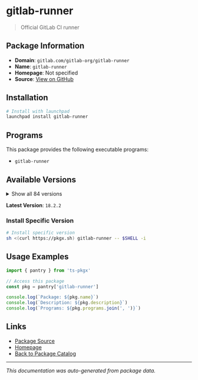 # gitlab-runner

> Official GitLab CI runner

## Package Information

- **Domain**: `gitlab.com/gitlab-org/gitlab-runner`
- **Name**: `gitlab-runner`
- **Homepage**: Not specified
- **Source**: [View on GitHub](https://github.com/pkgxdev/pantry/tree/main/projects/gitlab.com/gitlab-org/gitlab-runner/package.yml)

## Installation

```bash
# Install with launchpad
launchpad install gitlab-runner
```

## Programs

This package provides the following executable programs:

- `gitlab-runner`

## Available Versions

<details>
<summary>Show all 84 versions</summary>

- `18.2.2`, `18.2.1`, `18.2.0`, `18.1.3`, `18.1.2`
- `18.1.1`, `18.1.0`, `18.0.5`, `18.0.4`, `18.0.3`
- `18.0.2`, `18.0.1`, `18.0.0`, `17.11.3`, `17.11.2`
- `17.11.1`, `17.11.0`, `17.10.2`, `17.10.1`, `17.10.0`
- `17.9.3`, `17.9.2`, `17.9.1`, `17.9.0`, `17.8.5`
- `17.8.4`, `17.8.3`, `17.8.2`, `17.8.1`, `17.8.0`
- `17.7.1`, `17.7.0`, `17.6.0`, `17.5.5`, `17.5.4`
- `17.5.3`, `17.5.2`, `17.5.1`, `17.5.0`, `17.4.2`
- `17.4.1`, `17.4.0`, `17.3.3`, `17.3.2`, `17.3.1`
- `17.3.0`, `17.2.3`, `17.2.2`, `17.2.1`, `17.2.0`
- `17.1.2`, `17.1.1`, `17.1.0`, `17.0.3`, `17.0.2`
- `17.0.1`, `17.0.0`, `16.11.4`, `16.11.3`, `16.11.2`
- `16.11.1`, `16.11.0`, `16.10.1`, `16.10.0`, `16.9.2`
- `16.9.1`, `16.9.0`, `16.8.1`, `16.8.0`, `16.7.0`
- `16.6.2`, `16.6.1`, `16.6.0`, `16.5.0`, `16.4.2`
- `16.4.1`, `16.4.0`, `16.3.3`, `16.3.2`, `16.3.1`
- `16.3.0`, `16.2.3`, `16.2.2`, `16.2.1`

</details>

**Latest Version**: `18.2.2`

### Install Specific Version

```bash
# Install specific version
sh <(curl https://pkgx.sh) gitlab-runner -- $SHELL -i
```

## Usage Examples

```typescript
import { pantry } from 'ts-pkgx'

// Access this package
const pkg = pantry['gitlab-runner']

console.log(`Package: ${pkg.name}`)
console.log(`Description: ${pkg.description}`)
console.log(`Programs: ${pkg.programs.join(', ')}`)
```

## Links

- [Package Source](https://github.com/pkgxdev/pantry/tree/main/projects/gitlab.com/gitlab-org/gitlab-runner/package.yml)
- [Homepage](#)
- [Back to Package Catalog](../../../../package-catalog.md)

---

*This documentation was auto-generated from package data.*
